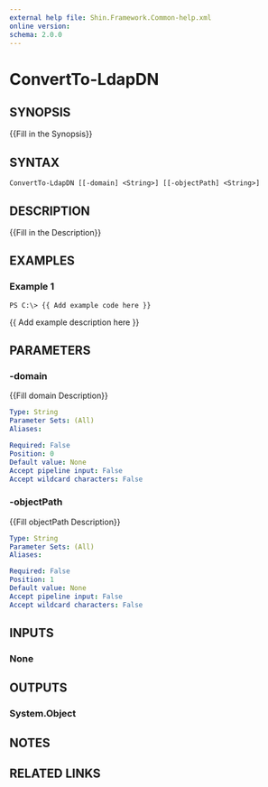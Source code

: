 ```yaml
---
external help file: Shin.Framework.Common-help.xml
online version: 
schema: 2.0.0
---
```


# ConvertTo-LdapDN

## SYNOPSIS
{{Fill in the Synopsis}}

## SYNTAX

```
ConvertTo-LdapDN [[-domain] <String>] [[-objectPath] <String>]
```

## DESCRIPTION
{{Fill in the Description}}

## EXAMPLES

### Example 1
```
PS C:\> {{ Add example code here }}
```

{{ Add example description here }}

## PARAMETERS

### -domain
{{Fill domain Description}}

```yaml
Type: String
Parameter Sets: (All)
Aliases: 

Required: False
Position: 0
Default value: None
Accept pipeline input: False
Accept wildcard characters: False
```

### -objectPath
{{Fill objectPath Description}}

```yaml
Type: String
Parameter Sets: (All)
Aliases: 

Required: False
Position: 1
Default value: None
Accept pipeline input: False
Accept wildcard characters: False
```

## INPUTS

### None


## OUTPUTS

### System.Object

## NOTES

## RELATED LINKS

